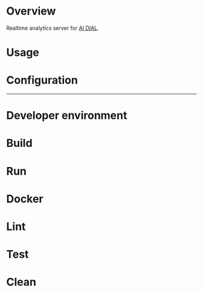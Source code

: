 # Overview

Realtime analytics server for [AI DIAL](https://epam-rail.com).

# Usage
# Configuration
______
# Developer environment
# Build
# Run
# Docker
# Lint
# Test
# Clean
